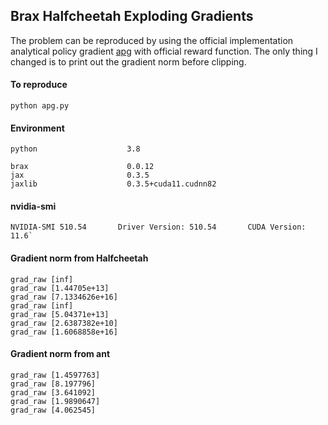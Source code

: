 ## Brax Halfcheetah Exploding Gradients

The problem can be reproduced by using the official implementation analytical policy gradient [apg](https://github.com/google/brax/blob/main/brax/training/apg.py) with official reward function.
The only thing I changed is to print out the gradient norm before clipping.

#### To reproduce
```
python apg.py
```

#### Environment
```
python                    3.8

brax                      0.0.12
jax                       0.3.5                    
jaxlib                    0.3.5+cuda11.cudnn82    
```

#### nvidia-smi
```
NVIDIA-SMI 510.54       Driver Version: 510.54       CUDA Version: 11.6`
```

#### Gradient norm from Halfcheetah
```
grad_raw [inf]
grad_raw [1.44705e+13]
grad_raw [7.1334626e+16]
grad_raw [inf]
grad_raw [5.04371e+13]
grad_raw [2.6387382e+10]
grad_raw [1.6068858e+16]
```

#### Gradient norm from ant
```
grad_raw [1.4597763]
grad_raw [8.197796]
grad_raw [3.641092]
grad_raw [1.9890647]
grad_raw [4.062545]
```